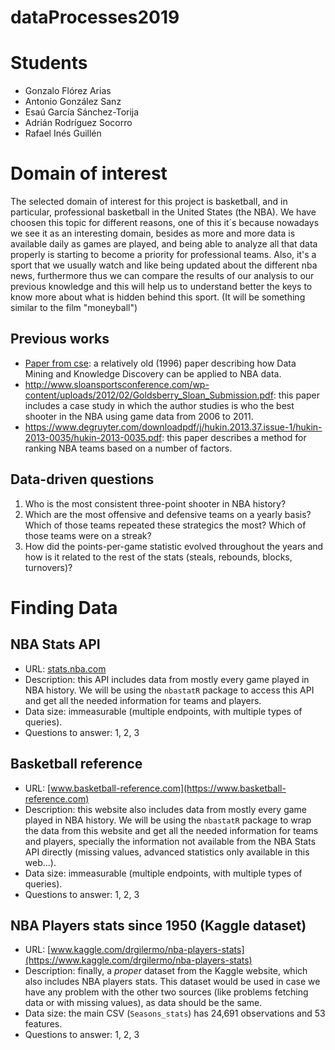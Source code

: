 # dataProcesses2019

# Students
- Gonzalo Flórez Arias
- Antonio González Sanz
- Esaú García Sánchez-Torija
- Adrián Rodríguez Socorro
- Rafael Inés Guillén

# Domain of interest
The selected domain of interest for this project is basketball, and in particular, professional basketball in the United States (the NBA).
We have choosen this topic for different reasons, one of this it´s because nowadays we see it as an interesting domain, besides as more and more data is available daily as games are played, and being able to analyze all that data properly is starting to become a priority for professional teams.
Also, it's a sport that we usually watch and like being updated about the different nba news, furthermore thus we can compare the results of our analysis to our previous knowledge and this will help us to understand better the keys to know more about what is hidden behind this sport. (It will be something similar to the film "moneyball")

## Previous works
- [Paper from cse](https://www.cse.unr.edu/~sushil/class/ml/papers/local/nba.pdf): a relatively old (1996) paper describing how Data Mining and Knowledge Discovery can be applied to NBA data.
- http://www.sloansportsconference.com/wp-content/uploads/2012/02/Goldsberry_Sloan_Submission.pdf: this paper includes a case study in which the author studies is who the best shooter in the NBA using game data from 2006 to 2011.
- https://www.degruyter.com/downloadpdf/j/hukin.2013.37.issue-1/hukin-2013-0035/hukin-2013-0035.pdf: this paper describes a method for ranking NBA teams based on a number of factors.

## Data-driven questions
<ol>
	<li>Who is the most consistent three-point shooter in NBA history?</li>
	<li>Which are the most offensive and defensive teams on a yearly basis?
	Which of those teams repeated these strategics the most?
	Which of those teams were on a streak?</li>
	<li>How did the points-per-game statistic evolved throughout the years and how is it related to the rest of the stats (steals, rebounds, blocks, turnovers)?</li>
</ol>

# Finding Data
## NBA Stats API
- URL: [stats.nba.com](https://stats.nba.com)
- Description: this API includes data from mostly every game played in NBA history.
We will be using the `nbastatR` package to access this API and get all the needed information for teams and players.
- Data size: immeasurable (multiple endpoints, with multiple types of queries).
- Questions to answer: 1, 2, 3

## Basketball reference
- URL: [www.basketball-reference.com](https://www.basketball-reference.com)
- Description: this website also includes data from mostly every game played in NBA history.
We will be using the `nbastatR` package to wrap the data from this website and get all the needed information for teams and players, specially the information not available from the NBA Stats API directly (missing values, advanced statistics only available in this web...).
- Data size: immeasurable (multiple endpoints, with multiple types of queries).
- Questions to answer: 1, 2, 3

## NBA Players stats since 1950 (Kaggle dataset)
- URL: [www.kaggle.com/drgilermo/nba-players-stats](https://www.kaggle.com/drgilermo/nba-players-stats)
- Description: finally, a _proper_ dataset from the Kaggle website, which also includes NBA players stats.
This dataset would be used in case we have any problem with the other two sources (like problems fetching data or with missing values), as data should be the same.
- Data size: the main CSV (`Seasons_stats`) has 24,691 observations and 53 features.
- Questions to answer: 1, 2, 3
